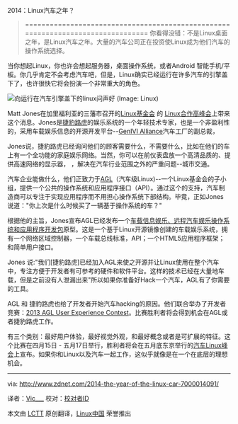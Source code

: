 2014：Linux汽车之年？
> ================================================================================
> 你看得没错：不是Linux桌面之年，是Linux汽车之年。大量的汽车公司正在投资使Linux成为他们汽车的操作系统选择。

当你想起Linux，你也许会想起服务器，桌面操作系统，或者Android 智能手机/平板。你几乎肯定不会考虑汽车吧，但是，Linux确实已经运行在许多汽车的引擎盖下了，也许很快它将会扮演一个非常重大的角色。

![向运行在汽车引擎盖下的linux问声好 (Image: Linux)](http://cdn-static.zdnet.com/i/r/story/70/00/014091/auto-linux-455x269.png)

Matt Jones在加里福利亚的三藩市召开的[Linux基金会][1] 的 [Linux合作高峰会][2]上带来这个消息。Jones是[捷豹路虎][3]的娱乐系统的一个年轻技术专家，也是一个非盈利性的，采用车载娱乐信息的开源开发平台--[GenIVI Alliance][4]汽车工厂的副总裁，

Jones说，捷豹路虎已经询问他们的顾客需要什么，不需要什么，比如在他们的车上有一个全功能的家庭娱乐网络。当然，你可以在前仪表盘放一个高清品质的、提供高速网络的显示器，
，解决在汽车行业范围之外的严重问题--城市交通。

汽车企业能做什么，他们正致力于[AGL][5]（汽车级Linux)--一个Linux基金会的子小组，提供一个公共的操作系统和应用程序接口（API）。通过这个的支持，汽车制造商可以专注于实现应用程序而不用担心操作系统下部结构。毕竟，正如Jones 说道："你上次是什么时候买了一辆基于操作系统的车？"

根据他的主旨，Jones宣布AGL已经发布一个[车载信息娱乐、远程汽车娱乐操作系统和应用程序开发包][6]原型。这是一个基于Linux开源镜像创建的车载娱乐系统，拥有一个网络区域控制器，一个车载总线标准，API；一个HTML5应用程序框架；和简单用户接口。

Jones 说:"我们[捷豹路虎]已经加入AGL来使之开源并让Linux使用在整个汽车中，专注方便于开发者有可参考的硬件和软件平台。这样的技术已经在大量地车载，但是之前没有人泄漏出来"所以如果你准备好Hack一个汽车，AGL有了你需要的工具。

AGL 和 捷豹路虎也给了开发者开始汽车hacking的原因。他们联合举办了开发者竞赛：[2013 AGL User Experience Contest][7]。比赛胜利者将会得到机会在AGL或者捷豹路虎工作。

有三个类别：最好用户体验，最好视觉外观，和最好概念或者是可扩展的特征。这个比赛在四月15日 - 五月17日举行，胜利者将会在五月底东京举行的[汽车Linux峰会][8]上宣布。如果你和Linux以及汽车一起工作，这似乎就像是在一个在底层的理想机会。

--------------------------------------------------------------------------------

via: http://www.zdnet.com/2014-the-year-of-the-linux-car-7000014091/

译者：[Vic___](http://blog.csdn.net/Vic___) 校对：[校对者ID](https://github.com/校对者ID)

本文由 [LCTT](https://github.com/LCTT/TranslateProject) 原创翻译，[Linux中国](http://linux.cn/) 荣誉推出

[1]:http://events.linuxfoundation.org/
[2]:http://events.linuxfoundation.org/events/collaboration-summit
[3]:http://www.jaguarlandrover.com/index.html
[4]:http://www.genivi.org/
[5]:http://automotive.linuxfoundation.org/
[6]:http://automotive.linuxfoundation.org/agl-demonstrator
[7]:http://automotive.linuxfoundation.org/2013-agl-user-experience-contest
[8]:http://events.linuxfoundation.org/events/automotive-linux-summit-spring

